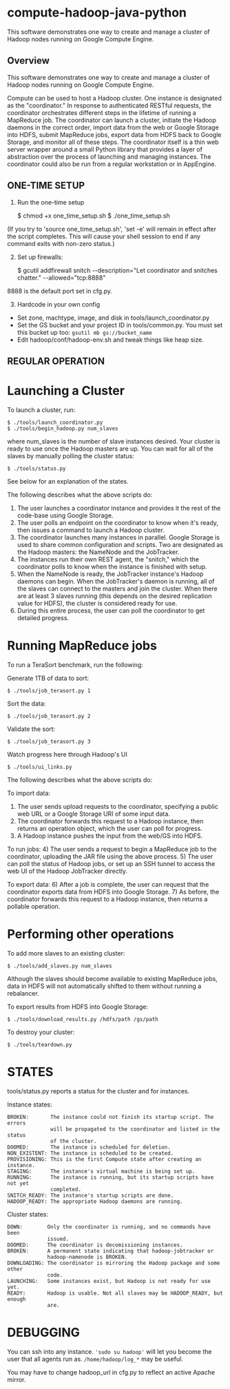 compute-hadoop-java-python
==========================

This software demonstrates one way to create and manage a cluster of Hadoop nodes running on Google Compute Engine.

Overview
--------

This software demonstrates one way to create and manage a cluster of Hadoop
nodes running on Google Compute Engine.

Compute can be used to host a Hadoop cluster. One instance is designated as the
"coordinator." In response to authenticated RESTful requests, the coordinator
orchestrates different steps in the lifetime of running a MapReduce job. The
coordinator can launch a cluster, initiate the Hadoop daemons in the correct
order, import data from the web or Google Storage into HDFS, submit MapReduce
jobs, export data from HDFS back to Google Storage, and monitor all of these
steps. The coordinator itself is a thin web server wrapper around a small
Python library that provides a layer of abstraction over the process of
launching and managing instances. The coordinator could also be run from a
regular workstation or in AppEngine.

ONE-TIME SETUP
--------------

1) Run the one-time setup

	$ chmod +x one_time_setup.sh
	$ ./one_time_setup.sh

(If you try to 'source one_time_setup.sh', 'set -e' will remain in effect after
the script completes. This will cause your shell session to end if any command
exits with non-zero status.)

2) Set up firewalls:

	$ gcutil addfirewall snitch --description="Let coordinator and snitches chatter." --allowed="tcp:8888"

8888 is the default port set in cfg.py.

3) Hardcode in your own config

- Set zone, machtype, image, and disk in tools/launch_coordinator.py
- Set the GS bucket and your project ID in tools/common.py. You must set this
  bucket up too:
	`gsutil mb gs://bucket_name`
- Edit hadoop/conf/hadoop-env.sh and tweak things like heap size.

REGULAR OPERATION
-----------------

# Launching a Cluster #

To launch a cluster, run:

	$ ./tools/launch_coordinator.py
	$ ./tools/begin_hadoop.py num_slaves

where num_slaves is the number of slave instances desired.
Your cluster is ready to use once the Hadoop masters are up. You can wait
for all of the slaves by manually polling the cluster status:

	$ ./tools/status.py

See below for an explanation of the states.

The following describes what the above scripts do:

1) The user launches a coordinator instance and provides it the rest of the
   code-base using Google Storage.
2) The user polls an endpoint on the coordinator to know when it's ready, then
   issues a command to launch a Hadoop cluster.
3) The coordinator launches many instances in parallel. Google Storage is used
   to share common configuration and scripts. Two are designated as the Hadoop
   masters: the NameNode and the JobTracker.
4) The instances run their own REST agent, the "snitch," which the coordinator
   polls to know when the instance is finished with setup.
5) When the NameNode is ready, the JobTracker instance's Hadoop daemons can
   begin. When the JobTracker's daemon is running, all of the slaves can connect
   to the masters and join the cluster. When there are at least 3 slaves running
   (this depends on the desired replication value for HDFS), the cluster is
   considered ready for use.
6) During this entire process, the user can poll the coordinator to get
   detailed progress.

# Running MapReduce jobs #

To run a TeraSort benchmark, run the following:

Generate 1TB of data to sort:

	$ ./tools/job_terasort.py 1

Sort the data:

	$ ./tools/job_terasort.py 2

Validate the sort:

	$ ./tools/job_terasort.py 3

Watch progress here through Hadoop's UI

	$ ./tools/ui_links.py

The following describes what the above scripts do:

To import data:
1) The user sends upload requests to the coordinator, specifying a public web
   URL or a Google Storage URI of some input data.
2) The coordinator forwards this request to a Hadoop instance, then returns an
   operation object, which the user can poll for progress.
3) A Hadoop instance pushes the input from the web/GS into HDFS.

To run jobs:
4) The user sends a request to begin a MapReduce job to the coordinator,
   uploading the JAR file using the above process.
5) The user can poll the status of Hadoop jobs, or set up an SSH tunnel to
   access the web UI of the Hadoop JobTracker directly.

To export data:
6) After a job is complete, the user can request that the coordinator exports
   data from HDFS into Google Storage.
7) As before, the coordinator forwards this request to a Hadoop instance, then
   returns a pollable operation.

# Performing other operations #

To add more slaves to an existing cluster:

	$ ./tools/add_slaves.py num_slaves

Although the slaves should become available to existing MapReduce jobs, data in
HDFS will not automatically shifted to them without running a rebalancer.

To export results from HDFS into Google Storage:

	$ ./tools/download_results.py /hdfs/path /gs/path

To destroy your cluster:

	$ ./tools/teardown.py

# STATES #

tools/status.py reports a status for the cluster and for instances.

Instance states:

    BROKEN:       The instance could not finish its startup script. The errors
                  will be propagated to the coordinator and listed in the status
                  of the cluster.
    DOOMED:       The instance is scheduled for deletion.
    NON_EXISTENT: The instance is scheduled to be created.
    PROVISIONING: This is the first Compute state after creating an instance.
    STAGING:      The instance's virtual machine is being set up.
    RUNNING:      The instance is running, but its startup scripts have not yet
                  completed.
    SNITCH_READY: The instance's startup scripts are done.
    HADOOP_READY: The appropriate Hadoop daemons are running.

Cluster states:

    DOWN:        Only the coordinator is running, and no commands have been
                 issued.
    DOOMED:      The coordinator is decomissioning instances.
    BROKEN:      A permanent state indicating that hadoop-jobtracker or
                 hadoop-namenode is BROKEN.
    DOWNLOADING: The coordinator is mirroring the Hadoop package and some other
                 code.
    LAUNCHING:   Some instances exist, but Hadoop is not ready for use yet.
    READY:       Hadoop is usable. Not all slaves may be HADOOP_READY, but enough
                 are.

# DEBUGGING #

You can ssh into any instance. `'sudo su hadoop'` will let you become the user
that all agents run as. `/home/hadoop/log_*` may be useful.

You may have to change hadoop_url in cfg.py to reflect an active Apache mirror.
